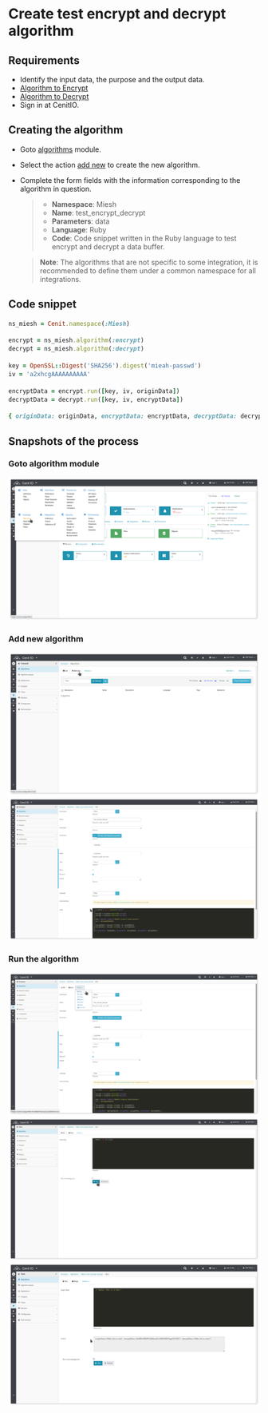 # Create test encrypt and decrypt algorithm

## Requirements

* Identify the input data, the purpose and the output data.
* [Algorithm to Encrypt](algorithms/miesh-encrypt.md)
* [Algorithm to Decrypt](algorithms/miesh-decrypt.md)
* Sign in at CenitIO.[<i class="fa fa-external-link" aria-hidden="true"></i>](https://cenit.io/users/sign_in)

## Creating the algorithm

* Goto [algorithms](https://cenit.io/algorithm) module.
* Select the action [add new](https://cenit.io/algorithm/new) to create the new algorithm.
* Complete the form fields with the information corresponding to the algorithm in question.
   
    >- **Namespace**: Miesh
    >- **Name**: test_encrypt_decrypt
    >- **Parameters**: data
    >- **Language**: Ruby
    >- **Code**: Code snippet written in the Ruby language to test encrypt and decrypt a data buffer.

    > **Note**: The algorithms that are not specific to some integration, it is recommended to define them under a common namespace for all integrations.

## Code snippet

```ruby
ns_miesh = Cenit.namespace(:Miesh)

encrypt = ns_miesh.algorithm(:encrypt)
decrypt = ns_miesh.algorithm(:decrypt)

key = OpenSSL::Digest('SHA256').digest('mieah-passwd')
iv = 'a2xhcgAAAAAAAAAA'

encryptData = encrypt.run([key, iv, originData])
decryptData = decrypt.run([key, iv, encryptData])

{ originData: originData, encryptData: encryptData, decryptData: decryptData }
```

## Snapshots of the process

### Goto algorithm module

   ![](../assets/snapshots/common-algs/snapshots-001.png)
    
### Add new algorithm

   ![](../assets/snapshots/common-algs/snapshots-002.png)
   ![](../assets/snapshots/miesh-encrypt-decrypt-algs/snapshots-005.png)
   
### Run the algorithm   
   
   ![](../assets/snapshots/miesh-encrypt-decrypt-algs/snapshots-006.png)
   ![](../assets/snapshots/miesh-encrypt-decrypt-algs/snapshots-007.png)
   ![](../assets/snapshots/miesh-encrypt-decrypt-algs/snapshots-008.png)